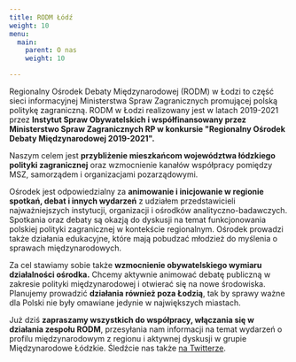 ```yaml
---
title: RODM Łódź
weight: 10
menu:
  main:
    parent: O nas
    weight: 10

---
```

Regionalny Ośrodek Debaty Międzynarodowej (RODM) w Łodzi to część sieci informacyjnej Ministerstwa Spraw Zagranicznych promującej polską politykę zagraniczną. RODM w Łodzi realizowany jest w latach 2019-2021 przez **Instytut Spraw Obywatelskich i współfinansowany przez Ministerstwo Spraw Zagranicznych RP w konkursie "Regionalny Ośrodek Debaty Międzynarodowej 2019-2021".**

Naszym celem jest **przybliżenie mieszkańcom województwa łódzkiego polityki zagranicznej** oraz wzmocnienie kanałów współpracy pomiędzy MSZ, samorządem i organizacjami pozarządowymi.

Ośrodek jest odpowiedzialny za **animowanie i inicjowanie w regionie spotkań, debat i innych wydarzeń** z udziałem przedstawicieli najważniejszych instytucji, organizacji i ośrodków analityczno-badawczych. Spotkania oraz debaty są okazją do dyskusji na temat funkcjonowania polskiej polityki zagranicznej w kontekście regionalnym. Ośrodek prowadzi także działania edukacyjne, które mają pobudzać młodzież do myślenia o sprawach międzynarodowych.

Za cel stawiamy sobie także **wzmocnienie obywatelskiego wymiaru działalności ośrodka.** Chcemy aktywnie animować debatę publiczną w zakresie polityki międzynarodowej i otwierać się na nowe środowiska. Planujemy prowadzić **działania również poza Łodzią**, tak by sprawy ważne dla Polski nie były omawiane jedynie w największych miastach.

Już dziś **zapraszamy wszystkich do współpracy, włączania się w działania zespołu RODM**, przesyłania nam informacji na temat wydarzeń o profilu międzynarodowym z regionu i aktywnej dyskusji w grupie Międzynarodowe Łódzkie. Śledźcie nas także [na Twitterze](https://twitter.com/RODMLodzkie).
